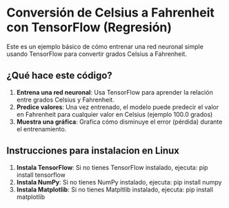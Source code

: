# Conversión de Celsius a Fahrenheit con TensorFlow (Regresión)

Este es un ejemplo básico de cómo entrenar una red neuronal simple usando TensorFlow para convertir grados Celsius a Fahrenheit.

## ¿Qué hace este código?
1. **Entrena una red neuronal**: Usa TensorFlow para aprender la relación entre grados Celsius y Fahrenheit.
2. **Predice valores**: Una vez entrenado, el modelo puede predecir el valor en Fahrenheit para cualquier valor en Celsius (ejemplo 100.0 grados)
3. **Muestra una gráfica**: Grafica cómo disminuye el error (pérdida) durante el entrenamiento.

## Instrucciones para instalacion en Linux
1. **Instala TensorFlow**:
   Si no tienes TensorFlow instalado, ejecuta:
   pip install tensorflow
2. **Instala NumPy**:
   Si no tienes NumPy instalado, ejecuta:
   pip install numpy
3. **Instala Matplotlib**:
   Si no tienes Matpltlib instalado, ejecuta:
   pip install matplotlib
